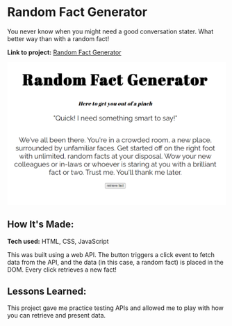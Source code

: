 # Random Fact Generator
You never know when you might need a good conversation stater. What better way than with a random fact!

**Link to project:** [Random Fact Generator](https://savvycolleen.github.io/randomfactgenerator/)

![image of site](images/img1.png)

## How It's Made:

**Tech used:** HTML, CSS, JavaScript

This was built using a web API. The button triggers a click event to fetch data from the API, and the data (in this case, a random fact) is placed in the DOM. Every click retrieves a new fact!

## Lessons Learned:

This project gave me practice testing APIs and allowed me to play with how you can retrieve and present data. 
